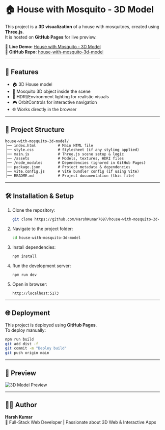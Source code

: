 # 🏠 House with Mosquito - 3D Model

This project is a **3D visualization** of a house with mosquitoes, created using **Three.js**.  
It is hosted on **GitHub Pages** for live preview.

🔗 **Live Demo:** [House with Mosquito - 3D Model](https://harshkumar7687.github.io/house-with-mosquito-3d-model/)  
🔗 **GitHub Repo:** [house-with-mosquito-3d-model](https://github.com/HarshKumar7687/house-with-mosquito-3d-model)

---

## 🚀 Features
- 🏠 3D House model
- 🦟 Mosquito 3D object inside the scene
- 🌌 HDRI/Environment lighting for realistic visuals
- 🎮 OrbitControls for interactive navigation
- 🌐 Works directly in the browser

---

## 📂 Project Structure
```
house-with-mosquito-3d-model/
│── index.html          # Main HTML file
│── style.css           # Stylesheet (if any styling applied)
│── main.js             # Three.js scene setup & logic
│── /assets             # Models, textures, HDRI files
│── /node_modules       # Dependencies (ignored in GitHub Pages)
│── package.json        # Project metadata & dependencies
│── vite.config.js      # Vite bundler config (if using Vite)
│── README.md           # Project documentation (this file)
```

---

## 🛠️ Installation & Setup

1. Clone the repository:
   ```bash
   git clone https://github.com/HarshKumar7687/house-with-mosquito-3d-model.git
   ```

2. Navigate to the project folder:
   ```bash
   cd house-with-mosquito-3d-model
   ```

3. Install dependencies:
   ```bash
   npm install
   ```

4. Run the development server:
   ```bash
   npm run dev
   ```

5. Open in browser:
   ```
   http://localhost:5173
   ```

---

## 🌐 Deployment
This project is deployed using **GitHub Pages**.  
To deploy manually:
```bash
npm run build
git add dist -f
git commit -m "Deploy build"
git push origin main
```

---

## 📸 Preview
![3D Model Preview](https://raw.githubusercontent.com/HarshKumar7687/house-with-mosquito-3d-model/main/preview.png)

---

## 👨‍💻 Author
**Harsh Kumar**  
📌 Full-Stack Web Developer | Passionate about 3D Web & Interactive Apps

